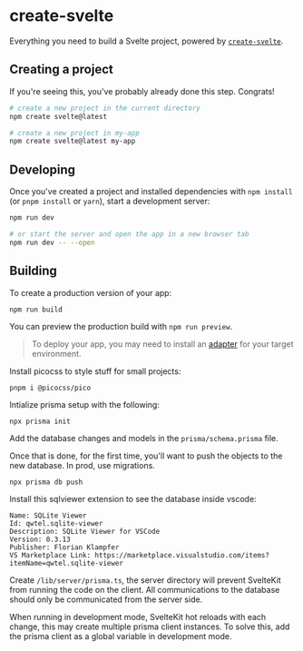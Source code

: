 # create-svelte

Everything you need to build a Svelte project, powered by [`create-svelte`](https://github.com/sveltejs/kit/tree/master/packages/create-svelte).

## Creating a project

If you're seeing this, you've probably already done this step. Congrats!

```bash
# create a new project in the current directory
npm create svelte@latest

# create a new project in my-app
npm create svelte@latest my-app
```

## Developing

Once you've created a project and installed dependencies with `npm install` (or `pnpm install` or `yarn`), start a development server:

```bash
npm run dev

# or start the server and open the app in a new browser tab
npm run dev -- --open
```

## Building

To create a production version of your app:

```bash
npm run build
```

You can preview the production build with `npm run preview`.

> To deploy your app, you may need to install an [adapter](https://kit.svelte.dev/docs/adapters) for your target environment.


Install picocss to style stuff for small projects:

```
pnpm i @picocss/pico
```

Intialize prisma setup with the following:

```
npx prisma init
```

Add the database changes and models in the `prisma/schema.prisma` file.

Once that is done, for the first time, you'll want to push the objects to the new database. In prod, use migrations.

```
npx prisma db push
```

Install this sqlviewer extension to see the database inside vscode:

```
Name: SQLite Viewer
Id: qwtel.sqlite-viewer
Description: SQLite Viewer for VSCode
Version: 0.3.13
Publisher: Florian Klampfer
VS Marketplace Link: https://marketplace.visualstudio.com/items?itemName=qwtel.sqlite-viewer
```

Create `/lib/server/prisma.ts`, the server directory will prevent SvelteKit from running the code on the client. All communications to the database should only be communicated from the server side.

When running in development mode, SvelteKit hot reloads with each change, this may create multiple prisma client instances. To solve this, add the prisma client as a global variable in development mode.